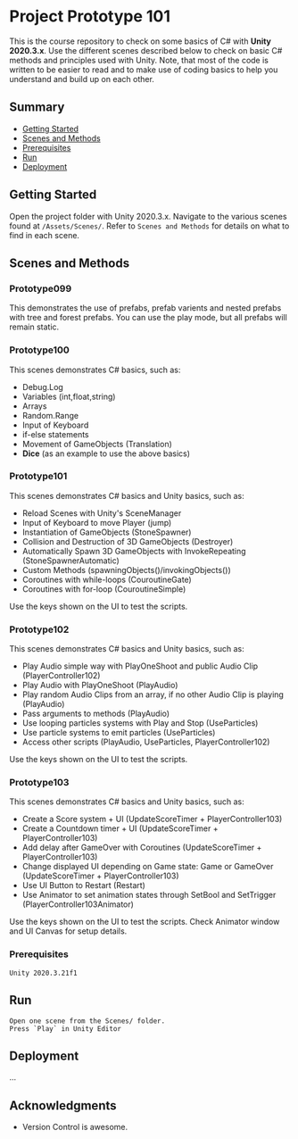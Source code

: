 # Project Prototype 101

This is the course repository to check on some basics of C# with **Unity 2020.3.x**.
Use the different scenes described below to check on basic C# methods and principles used with Unity. 
Note, that most of the code is written to be easier to read and to make use of coding basics to help you understand and build up on each other.


## Summary

  - [Getting Started](#getting-started)
  - [Scenes and Methods](#scenes-and-methods)
  - [Prerequisites](#prerequisites)
  - [Run](#run)
  - [Deployment](#deployment)


## Getting Started

Open the project folder with Unity 2020.3.x.
Navigate to the various scenes found at `/Assets/Scenes/`.
Refer to `Scenes and Methods` for details on what to find in each scene.


## Scenes and Methods

### Prototype099
This demonstrates the use of prefabs, prefab varients and nested prefabs with tree and forest prefabs.
You can use the play mode, but all prefabs will remain static.

### Prototype100
This scenes demonstrates C# basics, such as: 
- Debug.Log 
- Variables (int,float,string)
- Arrays
- Random.Range
- Input of Keyboard
- if-else statements
- Movement of GameObjects (Translation)
- **Dice** (as an example to use the above basics)

### Prototype101
This scenes demonstrates C# basics and Unity basics, such as: 
- Reload Scenes with Unity's SceneManager
- Input of Keyboard to move Player (jump)
- Instantiation of GameObjects (StoneSpawner)
- Collision and Destruction of 3D GameObjects (Destroyer)
- Automatically Spawn 3D GameObjects with InvokeRepeating (StoneSpawnerAutomatic)
- Custom Methods (spawningObjects()/invokingObjects())
- Coroutines with while-loops (CouroutineGate)
- Coroutines with for-loop (CouroutineSimple)

Use the keys shown on the UI to test the scripts.

### Prototype102
This scenes demonstrates C# basics and Unity basics, such as:
- Play Audio simple way with PlayOneShoot and public Audio Clip (PlayerController102) 
- Play Audio with PlayOneShoot (PlayAudio)
- Play random Audio Clips from an array, if no other Audio Clip is playing (PlayAudio)
- Pass arguments to methods (PlayAudio) 
- Use looping particles systems with Play and Stop (UseParticles)
- Use particle systems to emit particles (UseParticles)
- Access other scripts (PlayAudio, UseParticles, PlayerController102)

Use the keys shown on the UI to test the scripts.

### Prototype103
This scenes demonstrates C# basics and Unity basics, such as: 
- Create a Score system + UI (UpdateScoreTimer + PlayerController103)
- Create a Countdown timer + UI (UpdateScoreTimer + PlayerController103)
- Add delay after GameOver with Coroutines (UpdateScoreTimer + PlayerController103)
- Change displayed UI depending on Game state: Game or GameOver (UpdateScoreTimer + PlayerController103)
- Use UI Button to Restart  (Restart)
- Use Animator to set animation states through SetBool and SetTrigger (PlayerController103Animator)

Use the keys shown on the UI to test the scripts. Check Animator window and UI Canvas for setup details.


### Prerequisites

    Unity 2020.3.21f1
    

## Run

    Open one scene from the Scenes/ folder.
    Press `Play` in Unity Editor


## Deployment

...


## Acknowledgments

  - Version Control is awesome.
